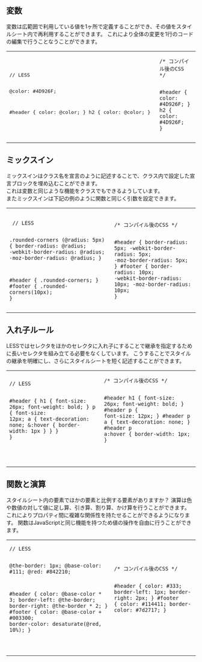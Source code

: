 <h2>変数</h2>

<p>変数は広範囲で利用している値を1ヶ所で定義することができ、その値をスタイルシート内で再利用することができます。
これにより全体の変更を1行のコードの編集で行うことなうことができます。</p>

<table class="code-example" cellpadding="0">
  <tr><td>
<pre class="less-example">
// LESS

@color: #4D926F;

#header {
  color: @color;
}
h2 {
  color: @color;
}
</code></pre>
  </td><td>
  <pre class="css-output"><code>/* コンパイル後のCSS */

#header {
  color: #4D926F;
}
h2 {
  color: #4D926F;
}</code></pre></td>
  </tr>
</table>

<h2>ミックスイン</h2>

<p>ミックスインはクラス名を宣言のように記述することで、クラス内で設定した宣言ブロックを埋め込むことができます。<br>
これは変数と同じような機能をクラスでもできるようしています。<br>
またミックスインは下記の例のように関数と同じく引数を設定できます。</p>

<table class="code-example" cellpadding="0">
  <tr><td>
  <pre class="less-example"><code>
 // LESS

.rounded-corners (@radius: 5px) {
  border-radius: @radius;
  -webkit-border-radius: @radius;
  -moz-border-radius: @radius;
}

#header {
  .rounded-corners;
}
#footer {
  .rounded-corners(10px);
}</code></pre></td>

<td>
<pre class="css-output"><code>
/* コンパイル後のCSS */

#header {
  border-radius: 5px;
  -webkit-border-radius: 5px;
  -moz-border-radius: 5px;
}
#footer {
  border-radius: 10px;
  -webkit-border-radius: 10px;
  -moz-border-radius: 10px;
}</code></pre>
  </td></tr>
</table>

<h2>入れ子ルール</h2>

<p>LESSではセレクタをほかのセレクタに入れ子にすることで継承を指定するために長いセレクタを組み立てる必要をなくしています。
こうすることでスタイルの継承を明確にし、さらにスタイルシートを短く記述することができます。</p>

<table class="code-example" cellpadding="0">
  <tr><td>
  <pre class="less-example">
<code>// LESS

#header {
  h1 {
    font-size: 26px;
    font-weight: bold;
  }
  p { font-size: 12px;
    a { text-decoration: none;
      &:hover { border-width: 1px }
    }
  }
}

</code></pre></td>

<td>
  <pre class="css-output"><code>/* コンパイル後のCSS */

#header h1 {
  font-size: 26px;
  font-weight: bold;
}
#header p {
  font-size: 12px;
}
#header p a {
  text-decoration: none;
}
#header p a:hover {
  border-width: 1px;
}

</code></pre>
  </td></tr>
</table>

<h2>関数と演算</h2>

<p>スタイルシート内の要素でほかの要素と比例する要素がありますか？
演算は色や数値の対して値に足し算、引き算、割り算、かけ算を行うことができます。
これによりプロパティ間に複雑な関係性を持たせることができるようになります。
関数はJavaScriptと同じ機能を持つため値の操作を自由に行うことができます。</p>

<table class="code-example" cellpadding="0">
  <tr><td>
  <pre class="less-example">
<code>// LESS

@the-border: 1px;
@base-color: #111;
@red:        #842210;

#header {
  color: @base-color * 3;
  border-left: @the-border;
  border-right: @the-border * 2;
}
#footer { 
  color: @base-color + #003300;
  border-color: desaturate(@red, 10%);
}

</code></pre></td>

<td>
  <pre class="css-output"><code>/* コンパイル後のCSS */

#header {
  color: #333;
  border-left: 1px;
  border-right: 2px;
}
#footer { 
  color: #114411;
  border-color: #7d2717;
}

</code></pre>
  </td></tr>
</table>
